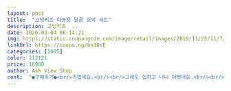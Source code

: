 ```yaml
---
layout: post 
title:  "고잉키즈 아동용 달콤 호박 세트" 
description: 고잉키즈  ..
date: 2020-02-04 06:14:21 
img: https://static.coupangcdn.com/image/retail/images/2019/11/25/11/7/2194bd39-4e77-47d3-9c8c-21cfece824da.jpg 
linkUrl: https://coupa.ng/bn30sE 
categories: [1005] 
color: 212121 
price: 18900 
author: Ask View Shop 
cont:  "●구매후기●<br/>귀엽네요.<br/><br/>그래도 입히고 나니 이뻣어요.<br/><br/>긴양말을 신키고 입히시면 이뻐요.<br/><br/>니트소재치곤 얇은것 같아요.<br/><br/>바지가 약깐 길이가 짧게 나온거라.<br/>.<br/><br/>바지는 원래 통바지식으로 나온바지라서<br/>바지는 품도낙낙하고 두께감도 괜찮아요<br/>사이즈도 잘맞고 색상도 이쁘고<br/>상의는 니트소재네요.<br/><br/>상의는 재질이별로 좋지않아요<br/>상의는 한번밖에 못입혀봣어요ㅠㅠ<br/>색상은 예쁘네요<br/>아기가 입으면 크다 느끼실수도 잇을것 같네요.<br/><br/>아쉬움이 잇네요.<br/><br/>여기서 같이구매한 옷들이별로여서<br/>위에옷은 루즈핏이고.<br/>밑에바지는 항아리같은 모양.<br/>남자아이16키로인데 L사이즈사서 위에 소매 한번 접혀입지만 너무 예뻐요.<br/>색도 너무 이쁘고 완전 맘에들어요.<br/>다른컬러들도 살까 생각중이에요 ㅋ<br/>저희 아기는 워낙 까끌한걸 안입으려고 해서.<br/>.<br/><br/>전체적으로 디자인들은 괜찮아요<br/>차라리 멘투멘티셔츠로 기모안감으로 나왓으면 하는<br/>추천하고싶지는않네요.<br/>.<br/><br/>평소사이즈 120입힙니다.<br/><br/>하의는 보는것과 틀리게 입혀놓으면 너무 귀엽네요.<br/><br/>" 
---
```

